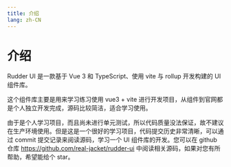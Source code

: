 ```yaml
---
title: 介绍
lang: zh-CN
---
```


# 介绍

Rudder UI 是一款基于 Vue 3 和 TypeScript、使用 vite 与 rollup 开发构建的 UI 组件库。

这个组件库主要是用来学习练习使用 vue3 + vite 进行开发项目，从组件到官网都是个人独立开发完成，源码比较简洁，适合学习使用。

由于是个人学习项目，而且尚未进行单元测试，所以代码质量没法保证，故不建议在生产环境使用。但是这是一个很好的学习项目，代码提交历史非常清晰，可以通过 commit 提交记录来阅读源码，学习一个 UI 组件库的开发。您可以在 github 仓库 https://github.com/real-jacket/rudder-ui 中阅读相关源码，如果对您有所帮助，希望能给个 star。
